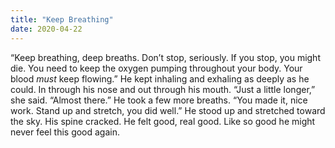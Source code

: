 ```yaml
---
title: "Keep Breathing"
date: 2020-04-22
---
```


“Keep breathing, deep breaths. Don’t stop, seriously. If you stop, you might die. You need to keep the oxygen pumping throughout your body. Your blood _must_ keep flowing.” He kept inhaling and exhaling as deeply as he could. In through his nose and out through his mouth. “Just a little longer,” she said. “Almost there.” He took a few more breaths. “You made it, nice work. Stand up and stretch, you did well.” He stood up and stretched toward the sky. His spine cracked. He felt good, real good. Like so good he might never feel this good again.
